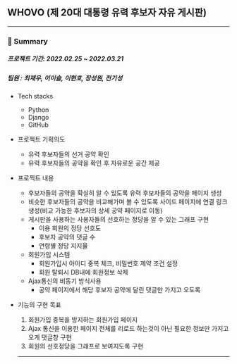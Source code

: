 ## WHOVO (제 20대 대통령 유력 후보자 자유 게시판)

---

### :memo: Summary

##### 프로젝트 기간: 2022.02.25 ~ 2022.03.21
##### 팀원 : 최재우, 이이슬, 이현호, 장성원, 전기성


- Tech stacks
  - Python
  - Django
  - GitHub

- 프로젝트 기획의도
  - 유력 후보자들의 선거 공약 확인
  - 유력 후보자들의 공약을 확인 후 자유로운 공간 제공
 
- 프로젝트 내용 
  - 후보자들의 공약을 확실히 알 수 있도록 유력 후보자들의 공약을 페이지 생성
  - 비슷한 후보자들의 공약을 비교해가며 볼 수 있도록 사이드 페이지에 연결 링크 생성(비교 가능한 후보자의 상세 공약 페이지로 이동)
  - 게시판을 사용하는 사용자들의 선호하는 정당을 알 수 있는 그래프 구현
    - 이용 회원의 정당 선호도
    - 후보자 공약의 댓글 수 
    - 연령별 정당 지지율
  - 회원가입 시스템
    - 회원가입시 아이디 중복 체크, 비밀번호 제약 조건 설정
    - 회원 탈퇴시 DB내에 회원정보 삭제
  - Ajax통신의 비동기 방식사용
    - 공약 페이지에서 해당 후보자 공약에 달린 댓글만 가지고 오도록 

- 기능의 구현 목표
  1. 회원가입 중복을 방지하는 회원가입 페이지
  2. Ajax 통신을 이용한 페이지 전체를 리로드 하는것이 아닌 필요한 정보만 가지고 오게 댓글창 구현
  3. 회원의 선호정당을 그래프로 보여지도록 구현
  
  ---
  
  

